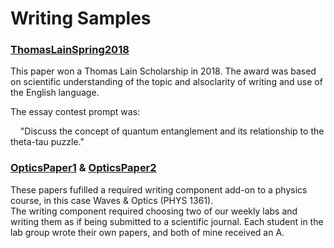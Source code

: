 # Writing Samples 
 
### [ThomasLainSpring2018](https://docs.google.com/viewer?url=https://github.com/dxAdam/Writing_Samples/raw/master/ThomasLainSping2018.pdf)
 
This paper won a Thomas Lain Scholarship in 2018. The award was based on scientific understanding of the topic and alsoclarity of writing and use of the English language. 
 
The essay contest prompt was: 

&nbsp; &nbsp; "Discuss the concept of quantum entanglement and its relationship to the theta-tau puzzle." 
 
 
### [OpticsPaper1](https://docs.google.com/viewer?url=https://github.com/dxAdam/Writing_Samples/raw/master/OpticsPaper1.pdf) & [OpticsPaper2](https://docs.google.com/viewer?url=https://github.com/dxAdam/Writing_Samples/raw/master/OpticsPaper2.pdf)
 
These papers fufilled a required writing component add-on to a physics course, in this case Waves & Optics (PHYS 1361).   
The writing component required choosing two of our weekly labs and writing them as if being submitted to a scientific journal. Each student in the lab group wrote their own papers, and both of mine received an A.
